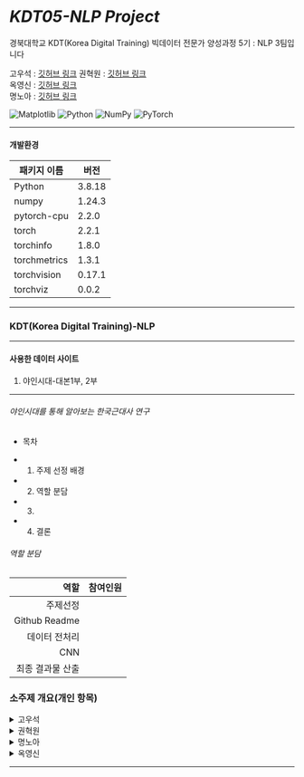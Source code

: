 # _KDT05-NLP Project_

경북대학교 KDT(Korea Digital Training) 빅데이터 전문가 양성과정 5기 : NLP 3팀입니다

고우석 : [깃허브 링크](https://github.com/Gowooseo)
권혁원 : [깃허브 링크](https://github.com/one5469)  
옥영신 : [깃허브 링크](https://github.com/YeongshinOk)  
명노아 : [깃허브 링크](https://github.com/noah2397)

![Matplotlib](https://img.shields.io/badge/Matplotlib-%23ffffff.svg?style=for-the-badge&logo=Matplotlib&logoColor=black)
![Python](https://img.shields.io/badge/python-3670A0?style=for-the-badge&logo=python&logoColor=ffdd54)
![NumPy](https://img.shields.io/badge/numpy-%23013243.svg?style=for-the-badge&logo=numpy&logoColor=white)
![PyTorch](https://img.shields.io/badge/PyTorch-%23EE4C2C.svg?style=for-the-badge&logo=PyTorch&logoColor=white)

<hr/>

#### 개발환경

| 패키지 이름  | 버전   |
| ------------ | ------ |
| Python       | 3.8.18 |
| numpy        | 1.24.3 |
| pytorch-cpu  | 2.2.0  |
| torch        | 2.2.1  |
| torchinfo    | 1.8.0  |
| torchmetrics | 1.3.1  |
| torchvision  | 0.17.1 |
| torchviz     | 0.0.2  |

<hr/>

### KDT(Korea Digital Training)-NLP

<hr/>

#### 사용한 데이터 사이트

1. 야인시대-대본1부, 2부
<hr/>

###### 야인시대를 통해 알아보는 한국근대사 연구

- 목차

* 1. 주제 선정 배경
* 2. 역할 분담
* 3.
* 4. 결론
  </hr>

###### 역할 분담

|             역할 | 참여인원 |
| ---------------: | -------- |
|         주제선정 |          |
|    Github Readme |          |
|    데이터 전처리 |          |
|              CNN |          |
| 최종 결과물 산출 |          |

### 소주제 개요(개인 항목)

<details>
  <summary>
    고우석 
  </summary>
  
</details>

</hr>

<details>
  <summary>
    권혁원  
  </summary>

  </details>

</hr>

<details>
  <summary>
    명노아 
  </summary>
  </details>

</hr>

<details>
  <summary>
    옥영신 
  </summary>
  
</details>
<hr/>

